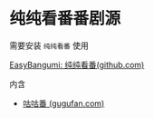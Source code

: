 # 纯纯看番番剧源

需要安装 `纯纯看番` 使用

[EasyBangumi: 纯纯看番(github.com)](https://github.com/easybangumiorg/EasyBangumi)

内含

-  [咕咕番 (gugufan.com)](https://www.gugufan.com/)
